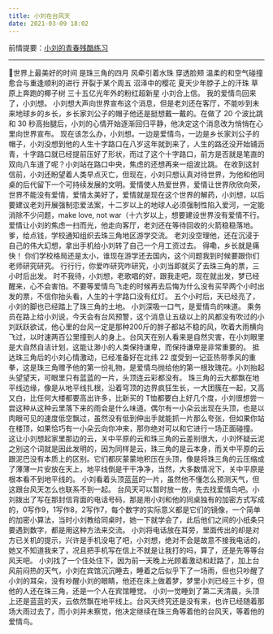 ```yaml
---
title: 小刘在台风天
date: 2021-03-09 18:02
---
```

前情提要：[小刘的青春残酷练习](./小刘的青春残酷练习.md)
- - - - - 
世界上最美好的时间
是珠三角的四月
风牵引着水珠
穿透脸颊
温柔的和空气碰撞
愈合与重逢顺利的进行
开裂于某个周五
沼泽中的樱花
夏天少年脖子上的汗珠
草原上奔跑的椰子树
三十五亿光年外的粉红超新星
小刘合上信。
我的爱情鸟回来了，小刘想。
小刘想大声向世界宣布这个消息，但是老刘还在客厅，不能吵到未来地球乡的乡长，乡长家刘公子的帽子他还是挺想戴一戴的。在做了 20 个波比跳和 30 秒高抬腿后，小刘的心情开始逐渐回归平静，他决定这个消息改为悄悄在心里向世界宣布。
现在该怎么办，小刘想。一边是爱情鸟，一边是乡长家刘公子的帽子，小刘没想到他的人生十字路口在八岁这年就到来了，人生的路还没开始铺沥青，十字路口就已经提前压好了形状，而过了这个十字路口，前方是否就是笔直的双向八车道了呢？小刘站在路口中央，焦虑的还想再来一组波比跳。
在收到这封信前，小刘还盼望着人类早点灭亡，但现在，小刘只想认真对待世界，为他和他同桌的后代留下一个可持续发展的文明。爱情使人热爱世界，爱情让世界欣欣向荣，世界不能没有爱情，爱情太美好了，爱情就是现在这个世界的解药，小刘想，以后要建议老刘开展强制恋爱法案，十二岁以上的地球人必须强制性陷入爱河，一定能消除不少问题，make love, not war（十六岁以上，想要建设世界没有爱情不行。
爱情让小刘的焦虑一扫而光，他走向客厅，老刘还在等待回收的火箭稳稳落地。
爹，给点钱，学校通知组织去珠三角地区游学交流。
老刘没空理他，还在沉浸于自己的伟大幻想，拿出手机给小刘转了自己一个月工资过去。
得嘞，乡长就是痛快！
你们学校格局还是太小，谁现在游学还去国内，这个问题我到时候要跟你们老师研究研究。
行行行，你爱咋研究咋研究，小刘当即就买了去珠三角的票，三小时后出发。
时不我待，小刘想，老歌唱的好，跟我走吧，现在就出发，梦已经醒来，心不会害怕。不要等爱情鸟飞走的时候再去后悔为什么没有买早两个小时出发的票，不信你抬头看，人生的十字路口没有红灯。
五个小时后，天已经亮了，小刘的脚也已经踏上了珠三角的土地。
小刘深吸一口气，是爱情鸟的味道。
乘务员在路上给小刘说，今天会有台风预警，这个消息让五级以上的风都没有吹过的小刘跃跃欲试，他心里的台风一定是那种200斤的胖子都站不稳的风，吹着大雨横向飞过，以时速两百公里撞到人的身上。台风天在别人看来是自然灾害，在小刘眼里是大自然自洁计划，这能让渺小的人类保持谦卑，而保持谦卑是非常重要的。
抵达珠三角后的小刘心情激动，已经准备好在北纬 22 度受到一记亚热带季风的重拳，这是珠三角赠予他的第一份礼物，是爱情鸟抛给他的第一根玫瑰花。小刘抬起头望望天，可眼里只有蓝蓝的一片，头顶连云彩都没有。
珠三角的云大都飘在地平线边缘，像是从地平线扎根，沿着穹顶的边界疯狂生长，一大团簇在一起，又高又白，比任何大楼都要高出许多，比新买的 T恤都要白上好几个度，小刘很想尝一尝这种从这种云里落下来的雨会是什么味道。偶尔有一小朵云出现在头顶，也是以肉眼可见的速度低空飘过，虽然没有低到伸出手就能抓一片那么夸张，但如果你站在楼顶，如果恰巧有一小朵云向你冲来，那你绝对可以和它进行一场正面碰撞。
这让小刘想起家里那边的云，关中平原的云和珠三角的云差别很大，小刘怀疑云泥之别这个词就是因此发明的，因为同样是云，珠三角的是云本身，而关中平原的云跟泥巴没有本质上的区别。它们都灰蒙蒙地积压在头顶，像是将珠三角的云压缩成了薄薄一片安放在天上，地平线倒是干干净净，当然，大多数情况下，关中平原是根本看不到地平线的。
小刘看着头顶蓝蓝的一片，虽然他不懂怎么预测天气，但这跟台风天怎么也联系不到一起。
台风天可以暂时放一放，先去找爱情鸟吧。小刘拨出了写在那封信背面的电话号码，那是用小刘和他的同桌独有的加密方式写成的，0写作9，1写作8，2写作7，每个数字的实际意义都是它们的镜像，一个简单的加密小算法，当时小刘教给同桌时，她一下就学会了，此后他们之间的小纸条只要遇到数字，都是用这种方法来交流。
小刘将电话放在耳旁，里面传出的却是对方已关机的提示，兴许是手机没电了吧，小刘想，绝对不会是故意不接我电话的，她又不知道我来了，况且把手机写在信上不就是让我打的吗，算了，还是先等等台风天吧。
小刘找了一个住处住下，因为前一天晚上光顾着激动和赶路了，加上台风前闷热的天气，小刘在宾馆沉沉睡去，睡着之后似乎下了一场雨，但也只吵醒了小刘的耳朵，没有吵醒小刘的眼睛，他还在床上做着梦，梦里小刘已经三十岁，但他的人还在珠三角，还是一个人在宾馆睡觉。
小刘一觉睡到了第二天清晨，头顶上还是蓝蓝的天，云依然飘在地平线上。台风天终究还是没有来，也许已经随着那场大雨过去了，而小刘并未察觉，他决定继续在珠三角等着他的台风天，等着他的爱情鸟。